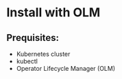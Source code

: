 # Install with OLM

## Prequisites:
- Kubernetes cluster
- kubectl
- Operator Lifecycle Manager (OLM)